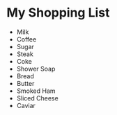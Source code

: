 # My Shopping List

- Milk
- Coffee
- Sugar
- Steak
- Coke
- Shower Soap
- Bread
- Butter
- Smoked Ham
- Sliced Cheese
- Caviar
